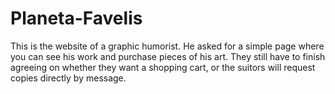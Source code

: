 # Planeta-Favelis
This is the website of a graphic humorist.
He asked for a simple page where you can see his work and purchase pieces of his art.
They still have to finish agreeing on whether they want a shopping cart, or the suitors will request copies directly by message.
